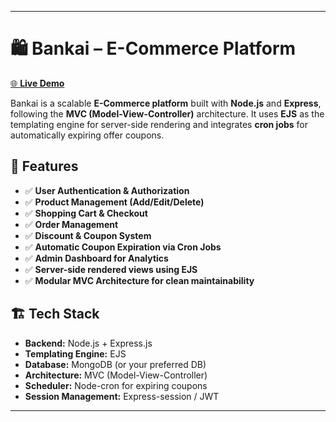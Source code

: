 
---

# 🛍️ Bankai – E-Commerce Platform

[🌐 **Live Demo**](https://bankai.rafan.tech/)

Bankai is a scalable **E-Commerce platform** built with **Node.js** and **Express**, following the **MVC (Model-View-Controller)** architecture. It uses **EJS** as the templating engine for server-side rendering and integrates **cron jobs** for automatically expiring offer coupons.

## 🚀 Features  

- ✅ **User Authentication & Authorization**  
- ✅ **Product Management (Add/Edit/Delete)**  
- ✅ **Shopping Cart & Checkout**  
- ✅ **Order Management**  
- ✅ **Discount & Coupon System**  
- ✅ **Automatic Coupon Expiration via Cron Jobs**  
- ✅ **Admin Dashboard for Analytics**  
- ✅ **Server-side rendered views using EJS**  
- ✅ **Modular MVC Architecture for clean maintainability**  

## 🏗️ Tech Stack

* **Backend:** Node.js + Express.js
* **Templating Engine:** EJS
* **Database:** MongoDB (or your preferred DB)
* **Architecture:** MVC (Model-View-Controller)
* **Scheduler:** Node-cron for expiring coupons
* **Session Management:** Express-session / JWT

---

